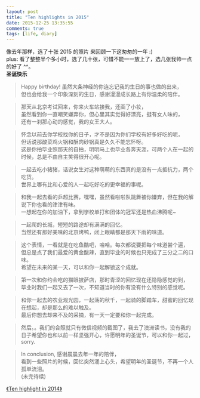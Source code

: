```yaml
---
layout: post
title: "Ten highlights in 2015"
date: 2015-12-25 13:35:55
comments: true
tags: [life, diary]
---
```


像去年那样，选了十张 2015 的照片 来回顾一下这匆匆的一年 :)  
plus: 看了整整半个多小时，选了几十张，可惜不能一一放上了，选几张我帅一点的好了 ^^。  
**圣诞快乐**<i class="fa fa-heart"></i>

<!--more-->

> Happy birthday! 虽然大条神经的你连忘记我的生日的事也做的出来，  
> 但也会给我一个印象深刻的生日，感谢漫漫成长路上有你温柔的陪伴。  
> <img class="lazy" style="max-height:400px"   
> data-original="/images/blog/151225_ten_highlight_2015/1.jpg">

> 那天从北京考试回来，你来火车站接我，还画了小妆，  
> 虽然看到你一直嘲笑嫌弃你，但心里其实觉得好漂亮，挺有女人味的，  
> 还有一刹那心动的感觉，我的女王大人。  
> <img class="lazy" style="max-height:530px"  
> data-original="/images/blog/151225_ten_highlight_2015/3.jpg">

> 怀念以前去你学校找你的日子，才不是因为你们学校有好多好吃的呢，  
> 但话说那酸菜鸡火锅和酥肉砂锅真是久久不能忘怀呀。  
> 这是你拍毕业照那天的自拍，明明马上也毕业各奔天涯，可两个人在一起的时候，总是不由自主笑得很开心呢。  
> <img class="lazy" style="max-height:400px"  
> data-original="/images/blog/151225_ten_highlight_2015/4.JPG">

> 一起去吃小猪猪，话说女生对这种萌萌的东西真的是没有一点抵抗力，两个吃货。  
> 世界上哪有比和心爱的人一起吃好吃的更幸福的事呢。  
> <img class="lazy" style="max-height:530px"  
> data-original="/images/blog/151225_ten_highlight_2015/5.JPG">

> 和我一起去看的乒超比赛，嘿嘿，虽然看啦啦队跳舞被你嫌弃，但在我的解说下你也看的津津有味。  
> 一想起在你的加油下，拿到学校单打和团体的冠军还是热血沸腾呢~  
> <img class="lazy" style="max-height:400px"  
> data-original="/images/blog/151225_ten_highlight_2015/6.JPG">

> 一起爬的长城，短短的路途却有满满的回忆。  
> 当然还有那好美味的北京烤鸭，闭上眼睛都是那天下雨的味道。  
> <img class="lazy" style="max-height:400px"  
> data-original="/images/blog/151225_ten_highlight_2015/7.JPG">

> 这个表情，一看就是在吃鱼酷吧，哈哈。每次都说要把每个味道尝个遍，  
> 但总是点了我们最爱的黄金酸辣，直到毕业的时候也只完成了三分之二的口味。  
> 希望在未来的某一天，可以和你一起解锁这个成就。  
> <img class="lazy" style="max-height:530px"  
> data-original="/images/blog/151225_ten_highlight_2015/8.JPG">

> 第一次和你约会吃的猫眼披萨店，那时青涩的回忆现在还隐隐感觉的到，  
> 毕业时我们一起又去了一次，不知道当时的你有没有什么特别的感觉呢。  
> <img class="lazy" style="max-height:400px"  
> data-original="/images/blog/151225_ten_highlight_2015/9.JPG">

> 和你一起去的农业观光园，一起荡的秋千，一起骑的脚踏车，甜蜜的回忆现在想起，却是那么的难以触及。  
> 最后你想去却来不及的采摘，有一天一定要和你一起完成。  
> <img class="lazy" style="max-height:530px"  
> data-original="/images/blog/151225_ten_highlight_2015/11.JPG">

> 然后。。我们的合照就只有微信视频的截图了，我去了澳洲读书，没有我的日子希望你也和以前一样坚强开心，许愿明年的圣诞节，可以和你一起过，sorry.  
> <img class="lazy" style="max-height:600px"  
> data-original="/images/blog/151225_ten_highlight_2015/10.PNG">

> In conclusion, 感谢晨晨去年一年的陪伴，  
> 看到一些照片的时候，回忆突然涌上心头，希望明年的圣诞节，不再一个人孤单流泪。  
> (未完待续)

[《Ten highlight in 2014》](/blog/20150106/ten-highlights-in-2014/)

<audio autoplay="autopaly" >
  <source src="http://opetwnn9x.bkt.clouddn.com/luck.mp3" type="audio/mp3" />
</audio>

<script type="text/javascript" src="/lib/3dsnow/ThreeCanvas.js"></script>
<script type="text/javascript" src="/lib/3dsnow/Snow.js"></script>
<script>

	var SCREEN_WIDTH = window.innerWidth;
	var SCREEN_HEIGHT = window.innerHeight;

	var container;

	var particle;

	var camera;
	var scene;
	var renderer;

	var mouseX = 0;
	var mouseY = 0;

	var windowHalfX = window.innerWidth / 2;
	var windowHalfY = window.innerHeight / 2;
	
	var particles = []; 
	var particleImage = new Image();//THREE.ImageUtils.loadTexture( "img/ParticleSmoke.png" );
	particleImage.src = '/images/blog/151225_ten_highlight_2015/ParticleSmoke.png'; 



	function initsnow() {

		container = document.createElement('div');
		document.body.appendChild(container);

		camera = new THREE.PerspectiveCamera( 75, SCREEN_WIDTH / SCREEN_HEIGHT, 1, 10000 );
		camera.position.z = 1000;

		scene = new THREE.Scene();
		scene.add(camera);
			
		renderer = new THREE.CanvasRenderer();
		renderer.setSize(SCREEN_WIDTH, SCREEN_HEIGHT);
		var material = new THREE.ParticleBasicMaterial( { map: new THREE.Texture(particleImage) } );
			
		for (var i = 0; i < 500; i++) {

			particle = new Particle3D( material);
			particle.position.x = Math.random() * 2000 - 1000;
			particle.position.y = Math.random() * 2000 - 1000;
			particle.position.z = Math.random() * 2000 - 1000;
			particle.scale.x = particle.scale.y =  1;
			scene.add( particle );
			
			particles.push(particle); 
		}

		container.appendChild( renderer.domElement );


		document.addEventListener( 'mousemove', onDocumentMouseMove, false );
		// document.addEventListener( 'touchstart', onDocumentTouchStart, false );
		// document.addEventListener( 'touchmove', onDocumentTouchMove, false );
		
		setInterval( loop, 1000 / 60 );
		
	}
	
	function onDocumentMouseMove( event ) {

		mouseX = event.clientX - windowHalfX;
		mouseY = event.clientY - windowHalfY;
	}

	function onDocumentTouchStart( event ) {

		if ( event.touches.length == 1 ) {

			event.preventDefault();

			mouseX = event.touches[ 0 ].pageX - windowHalfX;
			mouseY = event.touches[ 0 ].pageY - windowHalfY;
		}
	}

	function onDocumentTouchMove( event ) {

		if ( event.touches.length == 1 ) {

			event.preventDefault();

			mouseX = event.touches[ 0 ].pageX - windowHalfX;
			mouseY = event.touches[ 0 ].pageY - windowHalfY;
		}
	}

	//

	function loop() {

	for(var i = 0; i<particles.length; i++)
		{

			var particle = particles[i]; 
			particle.updatePhysics(); 

			with(particle.position)
			{
				if(y<-1000) y+=2000; 
				if(x>1000) x-=2000; 
				else if(x<-1000) x+=2000; 
				if(z>1000) z-=2000; 
				else if(z<-1000) z+=2000; 
			}				
		}
	
		camera.position.x += ( mouseX - camera.position.x ) * 0.05;
		camera.position.y += ( - mouseY - camera.position.y ) * 0.05;
		camera.lookAt(scene.position); 

		renderer.render( scene, camera );

		
	}

</script>

<script>
window.onload = function() {
  initsnow();
  	$("canvas").css("position", "fixed");
  	$("canvas").css("top", "0px");
  	$("canvas").css("left", "0px");
};

function remove_can(){
    $("canvas").remove();
    $("#close_button").hide();
}
	

</script>

<i id="close_button" onclick="remove_can()" style="position:fixed;right:25px;top:25px;z-index: 1300;cursor:pointer" class="fa fa-times fa-4"></i>
